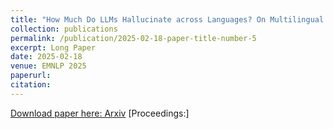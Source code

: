 ```yaml
---
title: "How Much Do LLMs Hallucinate across Languages? On Multilingual Estimation of LLM Hallucination in the Wild"
collection: publications
permalink: /publication/2025-02-18-paper-title-number-5
excerpt: Long Paper
date: 2025-02-18
venue: EMNLP 2025
paperurl: 
citation:
---
```

[Download paper here: Arxiv](https://arxiv.org/abs/2502.1276)
[Proceedings:]
